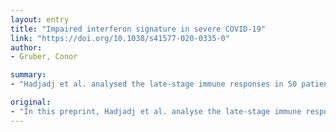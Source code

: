```yaml
---
layout: entry
title: "Impaired interferon signature in severe COVID-19"
link: "https://doi.org/10.1038/s41577-020-0335-0"
author:
- Gruber, Conor

summary:
- "Hadjadj et al. analysed the late-stage immune responses in 50 patients with COVID-19. Compared with mild or moderate cases, severe and critically ill patients have a profoundly impaired type I interferon response. Clinical severity correlated with increased IL-6, TNF and chemokine signatures. Further studies of these cytokines earlier in disease and with more precise quantification of viral load in the respiratory tract will be crucial to validate the result."

original:
- "In this preprint, Hadjadj et al. analyse the late-stage immune responses in 50 patients with COVID-19 spanning a range of disease severity but controlled for age, duration from symptom onset and comorbidities. Compared with mild or moderate cases, severe and critically ill patients have a profoundly impaired type I interferon response, despite comparable viral loads as measured by nasal swab. In addition, clinical severity correlated with increased IL-6, TNF and chemokine signatures. These findings suggest that type I interferon may hold promise for prognostic and therapeutic strategies. Further studies of these cytokines earlier in disease and with more precise quantification of viral load in the respiratory tract will be crucial to validate the result."
---
```


